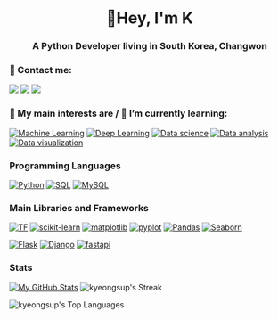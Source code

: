 <h1 align="center">👋Hey, I'm K</h1>
<h3 align="center">A Python Developer living in South Korea, Changwon</h3>

### 📩 Contact me: 

[![](https://img.shields.io/badge/Kaggle-20BEFF?style=for-the-badge&logo=Kaggle&logoColor=white)](https://www.kaggle.com/kyeongsupchoi)
[![](https://img.shields.io/badge/LinkedIn-0077B5?style=for-the-badge&logo=linkedin&logoColor=white)](https://www.linkedin.com/in/kyeongsup-choi/)
[![](https://img.shields.io/badge/Gmail-D14836?style=for-the-badge&logo=gmail&logoColor=white)]("mailto:kyeongsupchoi@gmail.com")

### 💬 My main interests are / 🌱 I’m currently learning:
[![Machine Learning](https://img.shields.io/badge/-Machine%20Learning-lightgrey?style=for-the-badge)](#) 
[![Deep Learning](https://img.shields.io/badge/-Deep%20Learning-lightgrey?style=for-the-badge)](#)
[![Data science](https://img.shields.io/badge/-Data%20science-lightgrey?style=for-the-badge)](#) 
[![Data analysis](https://img.shields.io/badge/-Data%20analysis-lightgrey?style=for-the-badge)](#) 
[![Data visualization](https://img.shields.io/badge/-Data%20visualization-lightgrey?style=for-the-badge)](#)

### Programming Languages

[![Python](https://img.shields.io/badge/-Python-blue?logo=python&logoColor=white&style=for-the-badge)](#)
[![SQL](https://img.shields.io/badge/SQL-%6DB33F.svg?&style=for-the-badge)](#)
[![MySQL](https://img.shields.io/badge/MySQL-005C84?style=for-the-badge&logo=mysql&logoColor=white)](#)

### Main Libraries and Frameworks
[![TF](https://img.shields.io/badge/TensorFlow-FF6F00?style=for-the-badge&logo=tensorflow&logoColor=white)](#) 
[![scikit-learn](https://img.shields.io/badge/scikit−learn-%23F09437.svg?&style=for-the-badge&logo=scikitlearn&logoColor=white)](#)
[![matplotlib](https://img.shields.io/badge/matplotlib-%23DDC359.svg?&style=for-the-badge&logoColor=white)](#) 
[![pyplot](https://img.shields.io/badge/pyplot-%23026E38.svg?&style=for-the-badge&logo=plotr&logoColor=white)](#)
[![Pandas](https://img.shields.io/badge/pandas-%1AB93F.svg?&style=for-the-badge&logo=pandas&logoColor=white)](#)
[![Seaborn](https://img.shields.io/badge/seaborn-%23C90000.svg?&style=for-the-badge)](#)

[![Flask](https://img.shields.io/badge/Flask-5C2D91?style=for-the-badge&logo=flask&logoColor=white)](#) 
[![Django](https://img.shields.io/badge/Django-276DC3?style=for-the-badge&logo=django&logoColor=white)](#)
[![fastapi](https://img.shields.io/badge/fastapi-%23CC342D.svg?&style=for-the-badge&logo=fastapi&logoColor=white)](#)   


### Stats
[![My GitHub Stats](https://github-readme-stats.vercel.app/api/?username=kyeongsupchoi&count_private=true&theme=tokyonight&showicons=true)]()
![kyeongsup's Streak](https://github-readme-streak-stats.herokuapp.com/?user=kyeongsupchoi&theme=tokyonight&hide_border=false)

![kyeongsup's Top Languages](https://github-readme-stats.vercel.app/api/top-langs/?username=kyeongsupchoi&theme=tokyonight&show_icons=true&hide_border=false&layout=compact)